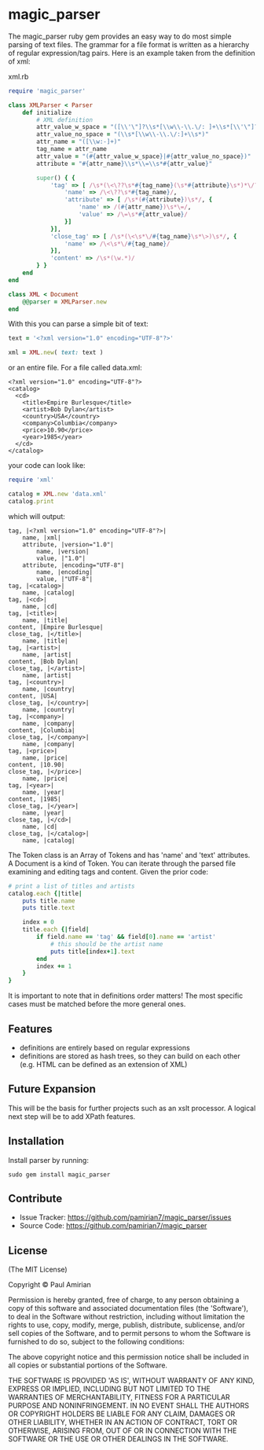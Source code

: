 magic_parser
============

The magic_parser ruby gem provides an easy way to do most simple parsing of text files. The grammar for a file format is written as a hierarchy of regular expression/tag pairs. Here is an example taken from the definition of xml:

xml.rb

```ruby
require 'magic_parser'

class XMLParser < Parser
	def initialize
		# XML definition
		attr_value_w_space = "([\\'\"]?\\s*[\\w\\-\\.\/: ]+\\s*[\\'\"]?)"
		attr_value_no_space = "(\\s*[\\w\\-\\.\/:]+\\s*)"
		attr_name = "([\\w:-]+)"
		tag_name = attr_name
		attr_value = "(#{attr_value_w_space}|#{attr_value_no_space})"
		attribute = "#{attr_name}\\s*\\=\\s*#{attr_value}"

		super() { {
			'tag' => [ /\s*(\<\??\s*#{tag_name}(\s*#{attribute}\s*)*\/?\s*\??\>)\s*/, {
				'name' => /\<\??\s*#{tag_name}/,
				'attribute' => [ /\s*(#{attribute})\s*/, {
					'name' => /(#{attr_name})\s*\=/,
					'value' => /\=\s*#{attr_value}/
				}]
			}],
			'close_tag' => [ /\s*(\<\s*\/#{tag_name}\s*\>)\s*/, {
				'name' => /\<\s*\/#{tag_name}/
			}],
			'content' => /\s*(\w.*)/
		} }
	end
end

class XML < Document
	@@parser = XMLParser.new
end
```

With this you can parse a simple bit of text:

```ruby
text = '<?xml version="1.0" encoding="UTF-8"?>'

xml = XML.new( text: text )
```

or an entire file. For a file called data.xml:

```
<?xml version="1.0" encoding="UTF-8"?>
<catalog>
  <cd>
    <title>Empire Burlesque</title>
    <artist>Bob Dylan</artist>
    <country>USA</country>
    <company>Columbia</company>
    <price>10.90</price>
    <year>1985</year>
  </cd>
</catalog>
```

your code can look like:

```ruby
require 'xml'

catalog = XML.new 'data.xml'
catalog.print
```

which will output:

```
tag, |<?xml version="1.0" encoding="UTF-8"?>|
	name, |xml|
	attribute, |version="1.0"|
		name, |version|
		value, |"1.0"|
	attribute, |encoding="UTF-8"|
		name, |encoding|
		value, |"UTF-8"|
tag, |<catalog>|
	name, |catalog|
tag, |<cd>|
	name, |cd|
tag, |<title>|
	name, |title|
content, |Empire Burlesque|
close_tag, |</title>|
	name, |title|
tag, |<artist>|
	name, |artist|
content, |Bob Dylan|
close_tag, |</artist>|
	name, |artist|
tag, |<country>|
	name, |country|
content, |USA|
close_tag, |</country>|
	name, |country|
tag, |<company>|
	name, |company|
content, |Columbia|
close_tag, |</company>|
	name, |company|
tag, |<price>|
	name, |price|
content, |10.90|
close_tag, |</price>|
	name, |price|
tag, |<year>|
	name, |year|
content, |1985|
close_tag, |</year>|
	name, |year|
close_tag, |</cd>|
	name, |cd|
close_tag, |</catalog>|
	name, |catalog|
```

The Token class is an Array of Tokens and has 'name' and 'text' attributes. A Document is a kind of Token. You can iterate through the parsed file examining and editing tags and content. Given the prior code:

```ruby
# print a list of titles and artists
catalog.each {|title|
	puts title.name
	puts title.text

	index = 0
	title.each {|field|
		if field.name == 'tag' && field[0].name == 'artist'
			# this should be the artist name
			puts title[index+1].text
		end
		index += 1
	}
}
```

It is important to note that in definitions order matters! The most specific cases must be matched before the more general ones.

Features
--------
- definitions are entirely based on regular expressions
- definitions are stored as hash trees, so they can build on each other (e.g. HTML can be defined as an extension of XML)

Future Expansion
----------------

This will be the basis for further projects such as an xslt processor. A logical next step will be to add XPath features.

Installation
------------

Install parser by running:

	sudo gem install magic_parser

Contribute
----------

- Issue Tracker: https://github.com/pamirian7/magic_parser/issues
- Source Code: https://github.com/pamirian7/magic_parser

License
-------

(The MIT License)

Copyright © Paul Amirian

Permission is hereby granted, free of charge, to any person obtaining a copy of this software and associated documentation files (the 'Software'), to deal in the Software without restriction, including without limitation the rights to use, copy, modify, merge, publish, distribute, sublicense, and/or sell copies of the Software, and to permit persons to whom the Software is furnished to do so, subject to the following conditions:

The above copyright notice and this permission notice shall be included in all copies or substantial portions of the Software.

THE SOFTWARE IS PROVIDED 'AS IS', WITHOUT WARRANTY OF ANY KIND, EXPRESS OR IMPLIED, INCLUDING BUT NOT LIMITED TO THE WARRANTIES OF MERCHANTABILITY, FITNESS FOR A PARTICULAR PURPOSE AND NONINFRINGEMENT. IN NO EVENT SHALL THE AUTHORS OR COPYRIGHT HOLDERS BE LIABLE FOR ANY CLAIM, DAMAGES OR OTHER LIABILITY, WHETHER IN AN ACTION OF CONTRACT, TORT OR OTHERWISE, ARISING FROM, OUT OF OR IN CONNECTION WITH THE SOFTWARE OR THE USE OR OTHER DEALINGS IN THE SOFTWARE.
